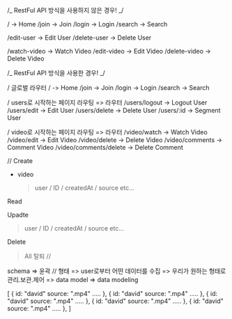 /_ RestFul API 방식을 사용하지 않은 경우! _/

/ -> Home
/join -> Join
/login -> Login
/search -> Search

/edit-user -> Edit User
/delete-user -> Delete User

/watch-video -> Watch Video
/edit-video -> Edit Video
/delete-video -> Delete Video

/_ RestFul API 방식을 사용한 경우! _/

/ 글로벌 라우터
/ -> Home
/join -> Join
/login -> Login
/search -> Search

/ users로 시작하는 페이지 라우팅 => 라우터
/users/logout -> Logout User
/users/edit -> Edit User
/users/delete -> Delete User
/users/:id -> Segment User

/ video로 시작하는 페이지 라우팅 => 라우터
/video/watch -> Watch Video
/video/edit -> Edit Video
/video/delete -> Delete Video
/video/comments -> Comment Video
/video/comments/delete -> Delete Comment

//
Create

- video
  > user / ID / createdAt / source etc...

Read

Upadte

> user / ID / createdAt / source etc...

Delete

> All
> 탈퇴 //

schema => 윤곽 // 형태
=> user로부터 어떤 데이터를 수집 => 우리가 원하는 형태로 관리.보관.제어
=> data model => data modeling

[
{
id: "david"
source: ".mp4"
.....
},
{
id: "david"
source: ".mp4"
.....
},
{
id: "david"
source: ".mp4"
.....
},
{
id: "david"
source: ".mp4"
.....
},
{
id: "david"
source: ".mp4"
.....
},
]
